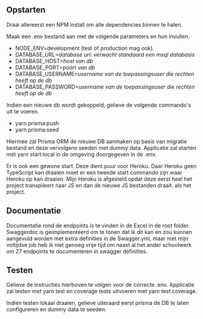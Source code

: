 ## Opstarten

Draai allereerst een NPM install om alle dependencies binnen te halen.

Maak een .env bestand aan met de volgende parameters en hun invullen. 
- NODE_ENV=development (test of production mag ook).
- DATABASE_URL=*database url: verwacht standaard een msql databasis*
- DATABASE_HOST=*host van db*
- DATABASE_PORT=*poort van db*
- DATABASE_USERNAME=*username van de toepassingsuser die rechten heeft op de db*
- DATABASE_PASSWORD=*username van de toepassingsuser die rechten heeft op de db*

Indien een nieuwe db wordt gekoppeld, gelieve de volgende commando's uit te voeren.

- yarn prisma:push
- yarn prisma:seed

Hiermee zal Prisma ORM de nieuwe DB aanmaken op basis van migratie bestand en deze vervolgens seeden met dummy data.
Applicatie zal starten met yarn start:local in de omgeving doorgegeven in de .env.

Er is ook een gewone start. Deze dient puur voor Heroku. Daar Heroku geen TypeScript kan draaien moet er een tweede start commando zijn waar Heroku op kan draaien. Mijn Heroku is afgesteld opdat deze eerst heel het project transpileert naar JS en dan de nieuwe JS bestanden draait. als het project.

## Documentatie
Documentatie rond de endpoints is te vinden in de Excel in de root folder.
Swaggerdoc is geimplementeerd om te tonen dat ik dit kan en zou kunnen aangevuld worden met extra definities in de Swagger.yml, maar met mijn voltijdse job heb ik niet genoeg vrije tijd om naast al het ander schoolwerk om 27 endpoints te documenteren in swagger definities.

## Testen
Gelieve de instructies hierboven te volgen voor de correcte .env.
Applicatie zal testen met yarn test en coverage tests uitvoeren met yarn test:coverage.

Indien testen lokaal draaien, gelieve uiteraard eerst prisma de DB te laten configureren en dummy data te seeden.
